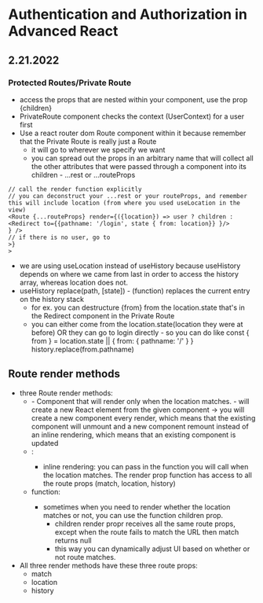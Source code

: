 # Authentication and Authorization in Advanced React

## 2.21.2022

### Protected Routes/Private Route

- access the props that are nested within your component, use the prop {children}
- PrivateRoute component checks the context (UserContext) for a user first
- Use a react router dom Route component within it because remember that the Private Route is really just a Route
  - it will go to wherever we specify we want
  - you can spread out the props in an arbitrary name that will collect all the other attributes that were passed through a component into its children - ...rest or ...routeProps

```
// call the render function explicitly
// you can deconstruct your ...rest or your routeProps, and remember this will include location (from where you used useLocation in the view)
<Route {...routeProps} render={({location}) => user ? children :  <Redirect to={{pathname: '/login', state { from: location}} }/>
} />
// if there is no user, go to
>}
>
```

- we are using useLocation instead of useHistory because useHistory depends on where we came from last in order to access the history array, whereas location does not.
- useHistory replace(path, [state]) - (function) replaces the current entry on the history stack
  - for ex. you can destructure {from} from the location.state that's in the Redirect component in the Private Route
  - you can either come from the location.state(location they were at before) OR they can go to login directly - so you can do like const { from } = location.state || { from: { pathname: '/' } }
    history.replace(from.pathname)

## Route render methods

- three Route render methods:
  - <Route component>
    - Component that will render only when the location matches.
    - will create a new React element from the given component -> you will create a new component every render, which means that the existing component will unmount and a new component remount instead of an inline rendering, which means that an existing component is updated
  - <Route render>:
    - inline rendering: you can pass in the function you will call when the location matches. The render prop function has access to all the route props (match, location, history)
  - <Route children> function:
    - sometimes when you need to render whether the location matches or not, you can use the function children prop.
      - children render propr receives all the same route props, except when the route fails to match the URL then match returns null
      - this way you can dynamically adjust UI based on whether or not route matches.
- All three render methods have these three route props:
  - match
  - location
  - history
